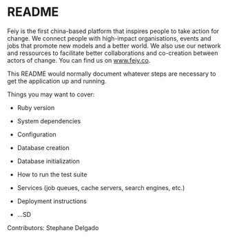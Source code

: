 # README
Feiy is the first china-based platform that inspires people to take action for change. We connect people with high-impact organisations, events and jobs that promote new models and a better world. 
We also use our network and ressources to facilitate better collaborations and co-creation between actors of change.
You can find us on www.feiy.co. 

This README would normally document whatever steps are necessary to get the
application up and running.

Things you may want to cover:

* Ruby version

* System dependencies

* Configuration

* Database creation

* Database initialization

* How to run the test suite

* Services (job queues, cache servers, search engines, etc.)

* Deployment instructions

* ...SD

Contributors:
  Stephane Delgado
